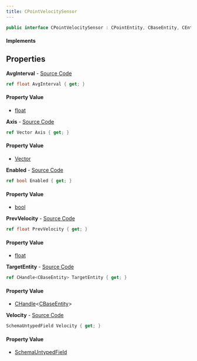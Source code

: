 ```yaml
---
title: CPointVelocitySensor
---
```


```csharp
public interface CPointVelocitySensor : CPointEntity, CBaseEntity, CEntityInstance, ISchemaClass<CEntityInstance>, ISchemaClass<CBaseEntity>, ISchemaClass<CPointEntity>, ISchemaClass<CPointVelocitySensor>, ISchemaField, ISchemaClass, INativeHandle
```

#### Implements

## Properties

**AvgInterval** - [Source Code](https://github.com/swiftly-solution/swiftlys2/blob/main/managed/src/SwiftlyS2.Generated/Schemas/Interfaces/CPointVelocitySensor.cs#L24)

```csharp
ref float AvgInterval { get; }
```

#### Property Value

- [float](https://learn.microsoft.com/dotnet/api/system.single)

**Axis** - [Source Code](https://github.com/swiftly-solution/swiftlys2/blob/main/managed/src/SwiftlyS2.Generated/Schemas/Interfaces/CPointVelocitySensor.cs#L18)

```csharp
ref Vector Axis { get; }
```

#### Property Value

- [Vector](/docs/api/shared/natives/vector)

**Enabled** - [Source Code](https://github.com/swiftly-solution/swiftlys2/blob/main/managed/src/SwiftlyS2.Generated/Schemas/Interfaces/CPointVelocitySensor.cs#L20)

```csharp
ref bool Enabled { get; }
```

#### Property Value

- [bool](https://learn.microsoft.com/dotnet/api/system.boolean)

**PrevVelocity** - [Source Code](https://github.com/swiftly-solution/swiftlys2/blob/main/managed/src/SwiftlyS2.Generated/Schemas/Interfaces/CPointVelocitySensor.cs#L22)

```csharp
ref float PrevVelocity { get; }
```

#### Property Value

- [float](https://learn.microsoft.com/dotnet/api/system.single)

**TargetEntity** - [Source Code](https://github.com/swiftly-solution/swiftlys2/blob/main/managed/src/SwiftlyS2.Generated/Schemas/Interfaces/CPointVelocitySensor.cs#L16)

```csharp
ref CHandle<CBaseEntity> TargetEntity { get; }
```

#### Property Value

- [CHandle](/docs/api/shared/natives/chandle-1)<[CBaseEntity](/docs/api/shared/schemadefinitions/cbaseentity)>

**Velocity** - [Source Code](https://github.com/swiftly-solution/swiftlys2/blob/main/managed/src/SwiftlyS2.Generated/Schemas/Interfaces/CPointVelocitySensor.cs#L27)

```csharp
SchemaUntypedField Velocity { get; }
```

#### Property Value

- [SchemaUntypedField](/docs/api/shared/schemas/schemauntypedfield)

